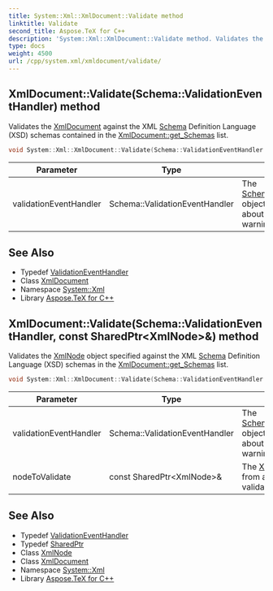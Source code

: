 ```yaml
---
title: System::Xml::XmlDocument::Validate method
linktitle: Validate
second_title: Aspose.TeX for C++
description: 'System::Xml::XmlDocument::Validate method. Validates the XmlDocument against the XML Schema Definition Language (XSD) schemas contained in the XmlDocument::get_Schemas list in C++.'
type: docs
weight: 4500
url: /cpp/system.xml/xmldocument/validate/
---
```

## XmlDocument::Validate(Schema::ValidationEventHandler) method


Validates the [XmlDocument](../) against the XML [Schema](../../../system.xml.schema/) Definition Language (XSD) schemas contained in the [XmlDocument::get_Schemas](../get_schemas/) list.

```cpp
void System::Xml::XmlDocument::Validate(Schema::ValidationEventHandler validationEventHandler)
```


| Parameter | Type | Description |
| --- | --- | --- |
| validationEventHandler | Schema::ValidationEventHandler | The [Schema::ValidationEventHandler](../../../system.xml.schema/validationeventhandler/) object that receives information about schema validation warnings and errors. |

## See Also

* Typedef [ValidationEventHandler](../../../system.xml.schema/validationeventhandler/)
* Class [XmlDocument](../)
* Namespace [System::Xml](../../)
* Library [Aspose.TeX for C++](../../../)
## XmlDocument::Validate(Schema::ValidationEventHandler, const SharedPtr\<XmlNode\>\&) method


Validates the [XmlNode](../../xmlnode/) object specified against the XML [Schema](../../../system.xml.schema/) Definition Language (XSD) schemas in the [XmlDocument::get_Schemas](../get_schemas/) list.

```cpp
void System::Xml::XmlDocument::Validate(Schema::ValidationEventHandler validationEventHandler, const SharedPtr<XmlNode> &nodeToValidate)
```


| Parameter | Type | Description |
| --- | --- | --- |
| validationEventHandler | Schema::ValidationEventHandler | The [Schema::ValidationEventHandler](../../../system.xml.schema/validationeventhandler/) object that receives information about schema validation warnings and errors. |
| nodeToValidate | const SharedPtr\<XmlNode\>\& | The [XmlNode](../../xmlnode/) object created from an [XmlDocument](../) to validate. |

## See Also

* Typedef [ValidationEventHandler](../../../system.xml.schema/validationeventhandler/)
* Typedef [SharedPtr](../../../system/sharedptr/)
* Class [XmlNode](../../xmlnode/)
* Class [XmlDocument](../)
* Namespace [System::Xml](../../)
* Library [Aspose.TeX for C++](../../../)
